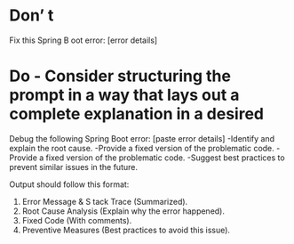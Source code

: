 # Don’ t
Fix this Spring B oot error: [error details]

# Do - Consider structuring the prompt in a way that lays out a complete explanation in a desired
Debug the following Spring Boot error: [paste error details]
-Identify and explain the root cause.
-Provide a fixed version of the problematic code.
-Provide a fixed version of the problematic code.
-Suggest best practices to prevent similar issues in the future.

Output should follow this format:
1) Error Message & S tack Trace (Summarized).
2) Root Cause Analysis (Explain why the error happened).
3) Fixed Code (With comments).
4) Preventive Measures (Best practices to avoid this issue).

